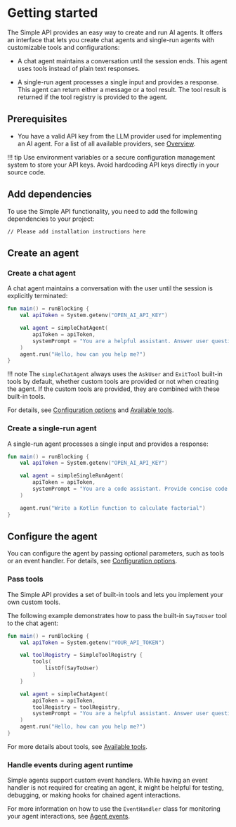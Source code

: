# Getting started

The Simple API provides an easy way to create and run AI agents.
It offers an interface that lets you create chat agents and single-run agents with customizable tools and configurations:

- A chat agent maintains a conversation until the session ends. This agent uses tools instead of plain text responses.

- A single-run agent processes a single input and provides a response. This agent can return either a message or a tool result.
The tool result is returned if the tool registry is provided to the agent.

## Prerequisites

- You have a valid API key from the LLM provider used for implementing an AI agent. For a list of all available providers, see [Overview](index.md).

!!! tip
    Use environment variables or a secure configuration management system to store your API keys.
    Avoid hardcoding API keys directly in your source code.

## Add dependencies

To use the Simple API functionality, you need to add the following dependencies to your project:

```
// Please add installation instructions here
```
## Create an agent

### Create a chat agent

A chat agent maintains a conversation with the user until the session is explicitly terminated:

```kotlin
fun main() = runBlocking {
    val apiToken = System.getenv("OPEN_AI_API_KEY")

    val agent = simpleChatAgent(
        apiToken = apiToken,
        systemPrompt = "You are a helpful assistant. Answer user questions concisely."
    )
    agent.run("Hello, how can you help me?")
}
```
!!! note
      The `simpleChatAgent` always uses the `AskUser` and `ExitTool` built-in tools by default, whether custom tools are provided or not when creating the agent.
      If the custom tools are provided, they are combined with these built-in tools.

For details, see [Configuration options](simple-api-configuration.md) and [Available tools](simple-api-available-tools.md).

### Create a single-run agent

A single-run agent processes a single input and provides a response:

```kotlin
fun main() = runBlocking {
    val apiToken = System.getenv("OPEN_AI_API_KEY")

    val agent = simpleSingleRunAgent(
        apiToken = apiToken,
        systemPrompt = "You are a code assistant. Provide concise code examples."
    )

    agent.run("Write a Kotlin function to calculate factorial")
}
```

## Configure the agent

You can configure the agent by passing optional parameters, such as tools or an event handler.
For details, see [Configuration options](simple-api-configuration.md).

### Pass tools

The Simple API provides a set of built-in tools and lets you implement your own custom tools.

The following example demonstrates how to pass the built-in `SayToUser` tool to the chat agent:

```kotlin
fun main() = runBlocking {
    val apiToken = System.getenv("YOUR_API_TOKEN")

    val toolRegistry = SimpleToolRegistry {
        tools(
            listOf(SayToUser)
        )
    }

    val agent = simpleChatAgent(
        apiToken = apiToken,
        toolRegistry = toolRegistry,
        systemPrompt = "You are a helpful assistant. Answer user questions concisely."
    )
    agent.run("Hello, how can you help me?")
}
```

For more details about tools, see [Available tools](simple-api-available-tools.md).

### Handle events during agent runtime

Simple agents support custom event handlers.
While having an event handler is not required for creating an agent, it might be helpful for testing, debugging, or making hooks for chained agent interactions.

For more information on how to use the `EventHandler` class for monitoring your agent interactions, see [Agent events](agent-events.md).
